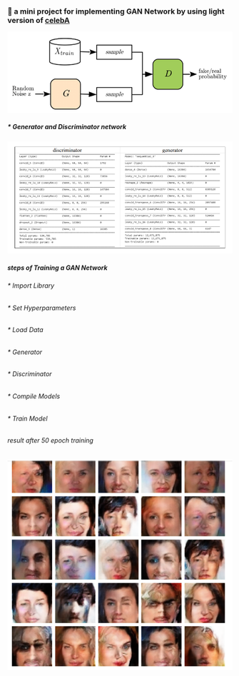 ### :dart: a mini project for implementing GAN Network by using light version of [celebA](https://s3.amazonaws.com/video.udacity-data.com/topher/2018/November/5be7eb6f_processed-celeba-small/processed-celeba-small.zip) 

![](gan%20structure%20.png)


##### * Generator and Discriminator network

![](G-D.PNG)

##### steps of Training a GAN Network
###### * Import Library
###### * Set Hyperparameters
###### * Load Data
###### * Generator
###### * Discriminator
###### * Compile Models
###### * Train Model


###### result after 50 epoch training

![](out-50-epoch.PNG)